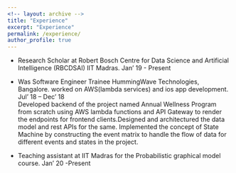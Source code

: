 ```yaml
---
<!-- layout: archive -->
title: "Experience"
excerpt: "Experience"
permalink: /experience/
author_profile: true
---
```



* Research Scholar at Robert Bosch Centre for Data Science and Artificial Intelligence (RBCDSAI)  IIT Madras.          Jan’ 19 - Present                                                                                                                                                                                                                                               

* Was Software Engineer Trainee HummingWave Technologies, Bangalore. worked on AWS(lambda services) and ios app development.     Jul’ 18 – Dec’ 18                                                                                                                                                                                                                                                                 
  Developed backend of the project named Annual Wellness Program from scratch using AWS lambda functions and API Gateway to render the endpoints for frontend clients.Designed and architectured the data model and rest APIs for the same. Implemented the concept of State Machine by constructing the event matrix to handle the flow of data for different events and states in the project.
* Teaching assistant at IIT Madras for the Probabilistic graphical model course.                                                 Jan’ 20 -Present 
